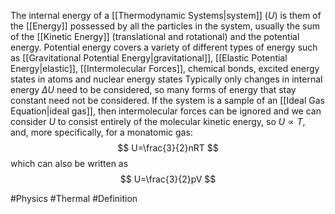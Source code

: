 The internal energy of a [[Thermodynamic Systems|system]] ($U$) is them of the [[Energy]] possessed by all the particles in the system, usually the sum of the [[Kinetic Energy]] (translational and rotational) and the potential energy. Potential energy covers a variety of different types of energy such as [[Gravitational Potential Energy|gravitational]], [[Elastic Potential Energy|elastic]], [[Intermolecular Forces]], chemical bonds, excited energy states in atoms and nuclear energy states
Typically only changes in internal energy $\Delta U$ need to be considered, so many forms of energy that stay constant need not be considered. If the system is a sample of an [[Ideal Gas Equation|ideal gas]], then intermolecular forces can be ignored and we can consider $U$ to consist entirely of the molecular kinetic energy, so $U\propto T$, and, more specifically, for a monatomic gas:
$$
U=\frac{3}{2}nRT
$$
which can also be written as
$$
U=\frac{3}{2}pV
$$

#Physics #Thermal #Definition